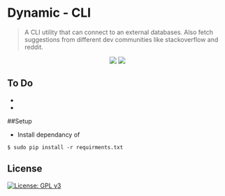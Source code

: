 # Dynamic - CLI
>  A CLI utility that can connect to an external databases.
>  Also fetch suggestions from different dev communities like stackoverflow and reddit.

<div align="center">
<img src="https://forthebadge.com/images/badges/made-with-python.svg" >
<img src="http://ForTheBadge.com/images/badges/powered-by-electricity.svg">
</div>

## To Do
-
-

##Setup 
 
 - Install dependancy of  
 ```shell
$ sudo pip install -r requirments.txt
```


## License

[![License: GPL v3](https://img.shields.io/badge/License-GPLv3-blue.svg)](https://www.gnu.org/licenses/gpl-3.0)

